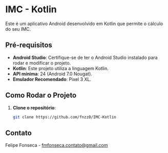 # IMC - Kotlin

Este é um aplicativo Android desenvolvido em Kotlin que permite o cálculo do seu IMC.

## Pré-requisitos

- **Android Studio**: Certifique-se de ter o Android Studio instalado para rodar e modificar o projeto.
- **Kotlin**: Este projeto utiliza a linguagem Kotlin.
- **API mínima**: 24 (Android 7.0 Nougat).
- **Emulador Recomendado**: Pixel 3 XL.

## Como Rodar o Projeto

1. **Clone o repositório**:
   ```bash
   git clone https://github.com/fnzz0/IMC-Kotlin

## Contato

Felipe Fonseca - fmfonseca.contato@gmail.com
